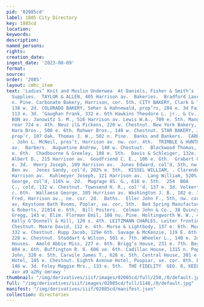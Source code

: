 ```yaml
---
pid: '02085cd'
label: 1885 City Directory
key: 1885cd
location: 
keywords: 
description: 
named_persons: 
rights: 
creation_date: 
ingest_date: '2023-08-09'
format: 
source: 
order: '2085'
layout: cmhc_item
text: 'Ladies’ Knit and Muslin Underwea  At Daniels, Fisher & Smith’s     ASS  Assayers’
  Supplies.  TAYLOR & ALLEN, 405 Harrison av.  Bakeries.  Bradford Laura Misa, 216
  n. Pine. Carbonate Bakery, Harrison, cor. 5th. CITY BAKERY, Clark & Tweed, prop’ra,
  138 w. 2d. COLORADO BAKERY, Seher & Hahnewald, prop’rs, 204 e. 3d Fairchild Ezra,
  113 e. 3d. ‘Gaughan Frank, 332 e. 6th Hawkins Theodore L. jr., & Cv., 408 Harri-
  BON av. Janowitz S. M., 516 Harrison av. Lewis W.A., 709 e. 5th. Mangold & Schneider,
  rear 724 e. 4th. Neuz il& Pickens, 220 w. Chestnut. New York Bakery, 122 Oak. O°’
  Hara Bros., 500 e. 6th. Rohwer Bros., 148 w. Chestnut. STAR BAKERY, John Pfeifer,
  prop’r, 107 Oak. Thomas J. W., 502 n. Pine.  Banks and Bankers.  CARBONATE BANK,
  . John L. McNeil, pres’t, Harrison av. nw. cor. 4th.  TRIMBLE & HUNTER,  311 Harrison
  av.  Barbers.  Auguetine Andrew, 140 w. Chestuut.  Blackwood Thomas, coi’d, 140
  e. 6th.  Chadbourne & Greeley, 108 e. 5th.  Davis & Schleiger, 132e. 5th.  Derr
  Albert D., 215 Harrison av.  Goodfriend C. E., 106 e. Gth.  Grabert Charles, 124%
  e. 3d.  Henry Joseph, 109 Harrison av.  Jones Edward, col’d, 5th, nw. cor. Harri-
  Ben av.  Jones Sandy, col’d, 202% e. 5th,  KISSEL WILLIAM, . Clarendon Hotel, 302
  Harrison av.  Kuhlmeyer Joseph, 121 Harrison av.  Lang William, 520% e. 6th.  Moore
  George, col’d, 116% w. 2d.  Mugrage 8S. G., 616 e. 5th.  254  BOA     Randolph W.
  C., cold, 132 w. Chestnut. Townsend H. R., col''d, 137 e. 3d. Volkert John A., 216
  c. 6th.  Wallaesa George, 105 Hurrison av. Washington J. B., 102 e. 3d.  Wittich
  Fred, Harrison av., ne. cor. 2d.  Baths.  Eller John F., 5th, nw. cor. Harrison
  av, Keystone Bath Rvoms, Poplar, sw. cor, 5th.  Bed Spring Manufacturers.  Buell
  & Roberts, 21014 e. 6th,  Bill Posters.  Celman John & Co., 38 Quincy Blk.  Biacksmiths.  Chaquette
  Gregg, 143 w. Elim. Florman Emil, 108 nu. Pine. Holtingworth W. W., 400 e. 7th.
  Kelly G’Donnell & Hill, 120 ¢. 4th. LEITZMANN CHARLES, Leiter fronting, Eim and
  Chestnut. Moore David, 112 e. 4th. Morse & Lightbody, 137 e. 6th. Murray & Bevhler,
  332 w. Chestnut. Rupp Jacob, 129e 6th. Savage & McKenzie, 119 E. 6th. Smith H. G.,
  228 w. Chestnut. Stoddart & Wilson, 501 e. 7th. Wheeler L., 140 e. 2d.  ay.,     Boarding
  Houses.  Amold Abbie Miss, 227 e. 6th. Brigg’s House, 231 e. 7th. Boyle & White,
  804 e. 6th. Buffington R. 8. 606 ve. 6th. Cadillac House, 1315 n. Poplar. Carroll
  John, 320 e. 5th. Carwile James T., 626 e. 5th. Central House, 301 e. 7th.  City
  Hotel, 145 e. Chestnut. Eighth Avenue Hotel, Puopiar, se. cor. 8th. Exchange Hotel,
  146 w. 3d. Foley Maggie Mrs., 133 e. 5th.  THE FIDELITY  GEO. 0, KEELER, Agent,
  ax> a9 a2Ry omrawy '
thumbnail: "/img/derivatives/iiif/images/02085cd/full/250,/0/default.jpg"
full: "/img/derivatives/iiif/images/02085cd/full/1140,/0/default.jpg"
manifest: "/img/derivatives/iiif/02085cd/manifest.json"
collection: directories
---
```

